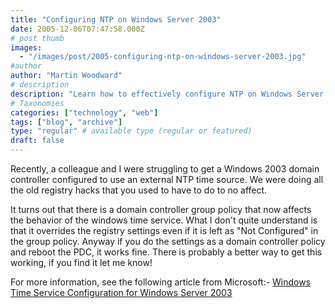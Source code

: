 ```yaml
---
title: "Configuring NTP on Windows Server 2003"
date: 2005-12-06T07:47:58.000Z
# post thumb
images:
  - "/images/post/2005-configuring-ntp-on-windows-server-2003.jpg"
#author
author: "Martin Woodward"
# description
description: "Learn how to effectively configure NTP on Windows Server 2003 using group policy settings to synchronise time with external sources."
# Taxonomies
categories: ["technology", "web"]
tags: ["blog", "archive"]
type: "regular" # available type (regular or featured)
draft: false
---
```


Recently, a colleague and I were struggling to get a Windows 2003 domain controller configured to use an external NTP time source. We were doing all the old registry hacks that you used to have to do to no affect.

It turns out that there is a domain controller group policy that now affects the behavior of the windows time service. What I don't quite understand is that it overrides the registry settings even if it is left as "Not Configured" in the group policy. Anyway if you do the settings as a domain controller policy and reboot the PDC, it works fine. There is probably a better way to get this working, if you find it let me know!

For more information, see the following article from Microsoft:- [Windows Time Service Configuration for Windows Server 2003](http://www.microsoft.com/technet/prodtechnol/windowsserver2003/technologies/security/ws03mngd/26_s3wts.mspx)
